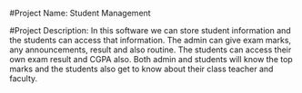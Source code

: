 #Project Name:   Student Management


#Project Description:  In this software we can store student information and the students can access that information. The admin can give exam marks, any announcements, result and     also routine. The students can access their own exam result and CGPA also. Both admin and students will know the top marks and the students also get to know about their class     teacher and faculty.
